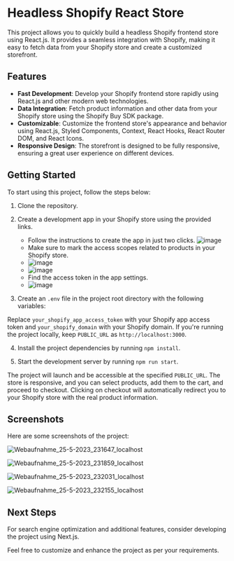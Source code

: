 # Headless Shopify React Store

This project allows you to quickly build a headless Shopify frontend store using React.js. It provides a seamless integration with Shopify, making it easy to fetch data from your Shopify store and create a customized storefront.

## Features

- **Fast Development**: Develop your Shopify frontend store rapidly using React.js and other modern web technologies.
- **Data Integration**: Fetch product information and other data from your Shopify store using the Shopify Buy SDK package.
- **Customizable**: Customize the frontend store's appearance and behavior using React.js, Styled Components, Context, React Hooks, React Router DOM, and React Icons.
- **Responsive Design**: The storefront is designed to be fully responsive, ensuring a great user experience on different devices.



## Getting Started

To start using this project, follow the steps below:

1. Clone the repository.

2. Create a development app in your Shopify store using the provided links.
   - Follow the instructions to create the app in just two clicks.
    ![image](https://github.com/majdaleid/headless-shopify-react-store2/assets/34122653/cb51c9a0-4772-4920-8088-07cf708c9dc7)
   - Make sure to mark the access scopes related to products in your Shopify store.
   - ![image](https://github.com/majdaleid/headless-shopify-react-store2/assets/34122653/b41556be-29bf-4c20-b57a-b60c8a25ac1f)
   - ![image](https://github.com/majdaleid/headless-shopify-react-store2/assets/34122653/1c7af64e-f3b5-4b58-b42b-8f2d9a6d64c0)
   - Find the access token in the app settings.
   - ![image](https://github.com/majdaleid/headless-shopify-react-store2/assets/34122653/fbd11594-a2b5-46f9-b8c0-4a7b4ad670fd)
3. Create an `.env` file in the project root directory with the following variables:

Replace `your_shopify_app_access_token` with your Shopify app access token and `your_shopify_domain` with your Shopify domain. If you're running the project locally, keep `PUBLIC_URL` as `http://localhost:3000`.

4. Install the project dependencies by running `npm install`.

5. Start the development server by running `npm run start`.

The project will launch and be accessible at the specified `PUBLIC_URL`. The store is responsive, and you can select products, add them to the cart, and proceed to checkout. Clicking on checkout will automatically redirect you to your Shopify store with the real product information.

## Screenshots

Here are some screenshots of the project:

![Webaufnahme_25-5-2023_231647_localhost](https://github.com/majdaleid/headless-shopify-react-store2/assets/34122653/4386929b-8d71-419f-8c79-76525897f1ac)

![Webaufnahme_25-5-2023_231859_localhost](https://github.com/majdaleid/headless-shopify-react-store2/assets/34122653/a0711f47-77b5-4424-8862-09afd57e31b6)

![Webaufnahme_25-5-2023_232031_localhost](https://github.com/majdaleid/headless-shopify-react-store2/assets/34122653/b094f398-e4b1-49ca-b181-41afce05ae16)

![Webaufnahme_25-5-2023_232155_localhost](https://github.com/majdaleid/headless-shopify-react-store2/assets/34122653/a9050e8d-6835-4d0e-af06-7af50d5f4f4f)


## Next Steps

For search engine optimization and additional features, consider developing the project using Next.js.

Feel free to customize and enhance the project as per your requirements.


